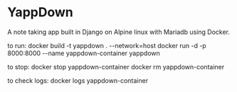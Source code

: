 # YappDown
A note taking app built in Django on Alpine linux with Mariadb using Docker.

to run:
docker build -t yappdown . --network=host
docker run -d -p 8000:8000 --name yappdown-container yappdown

to stop:
docker stop yappdown-container
docker rm yappdown-container

to check logs:
docker logs yappdown-container